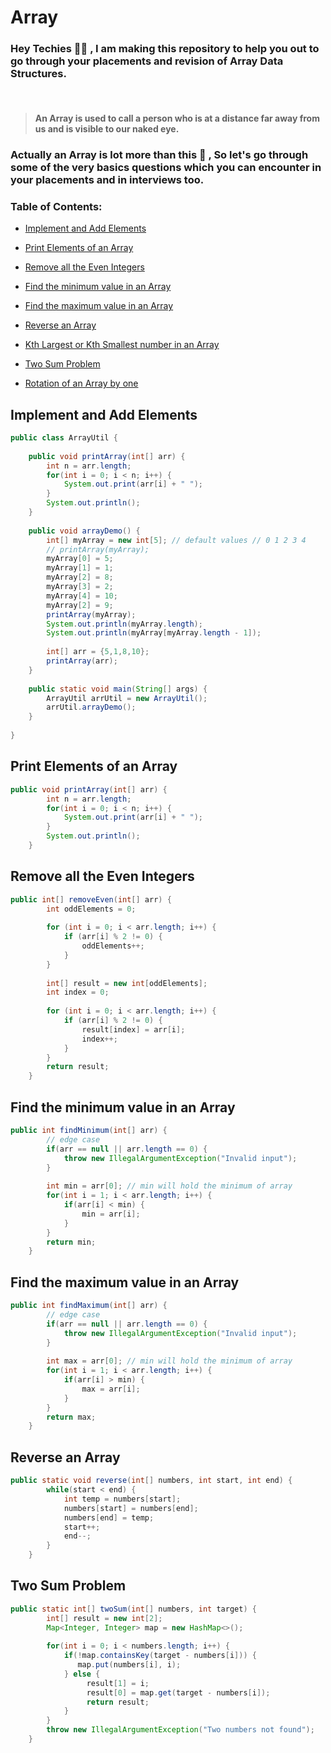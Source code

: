 # Array

### Hey Techies :man_technologist: , I am making this repository to help you out to go through your placements and revision of Array Data Structures. 

<br/>

> #### An Array is used to call a person who is at a distance far away from us and is visible to our naked eye.

### Actually an Array is lot more than this :rofl: , So let's go through some of the very basics questions which you can encounter in your placements and in interviews too.

### Table of Contents:
* [Implement and Add Elements](#implement-and-add-elements)
* [Print Elements of an Array](#print-elements-of-an-array)
* [Remove all the Even Integers](#remove-all-the-even-integers)
* [Find the minimum value in an Array](#find-the-minimum-value-in-an-array)
* [Find the maximum value in an Array](#find-the-maximum-value-in-an-array)
* [Reverse an Array](#reverse-an-array)

* [Kth Largest or Kth Smallest number in an Array](#kth-largest-or-kth-smallest-number-in-an-array)
* [Two Sum Problem](#two-sum-problem)
* [Rotation of an Array by one](#rotation-of-an-array-by-one)

<a name="implement-and-add-elements"></a>
## Implement and Add Elements

```java
public class ArrayUtil {
 
    public void printArray(int[] arr) {
        int n = arr.length;
        for(int i = 0; i < n; i++) {
            System.out.print(arr[i] + " ");
        }
        System.out.println();
    }
 
    public void arrayDemo() {
        int[] myArray = new int[5]; // default values // 0 1 2 3 4
        // printArray(myArray);
        myArray[0] = 5;
        myArray[1] = 1;
        myArray[2] = 8;
        myArray[3] = 2;
        myArray[4] = 10;
        myArray[2] = 9;
        printArray(myArray);
        System.out.println(myArray.length);
        System.out.println(myArray[myArray.length - 1]);
 
        int[] arr = {5,1,8,10};
        printArray(arr);
    }
 
    public static void main(String[] args) {
        ArrayUtil arrUtil = new ArrayUtil();
        arrUtil.arrayDemo();
    }
 
}
```
  
<a name="print-elements-of-an-array"></a>
## Print Elements of an Array

```java
public void printArray(int[] arr) {
		int n = arr.length;
		for(int i = 0; i < n; i++) {
			System.out.print(arr[i] + " ");
		}
		System.out.println();
	} 
```
  
<a name="remove-all-the-even-integers"></a>
## Remove all the Even Integers

```java
public int[] removeEven(int[] arr) {
		int oddElements = 0;
 
		for (int i = 0; i < arr.length; i++) {
			if (arr[i] % 2 != 0) {
				oddElements++;
			}
		}
 
		int[] result = new int[oddElements];
		int index = 0;
 
		for (int i = 0; i < arr.length; i++) {
			if (arr[i] % 2 != 0) {
				result[index] = arr[i];
				index++;
			}
		}
		return result;
	} 
```

<a name="find-the-minimum-value-in-an-array"></a>
## Find the minimum value in an Array

```java
public int findMinimum(int[] arr) {
		// edge case
		if(arr == null || arr.length == 0) {
			throw new IllegalArgumentException("Invalid input");
		}
		
		int min = arr[0]; // min will hold the minimum of array
		for(int i = 1; i < arr.length; i++) {
			if(arr[i] < min) {
				min = arr[i];
			}
		}
		return min;
	}
```

<a name="find-the-maximum-value-in-an-array"></a>
## Find the maximum value in an Array

```java
public int findMaximum(int[] arr) {
		// edge case
		if(arr == null || arr.length == 0) {
			throw new IllegalArgumentException("Invalid input");
		}
		
		int max = arr[0]; // min will hold the minimum of array
		for(int i = 1; i < arr.length; i++) {
			if(arr[i] > min) {
				max = arr[i];
			}
		}
		return max;
	}
```

<a name="reverse-an-array"></a>
## Reverse an Array

```java
public static void reverse(int[] numbers, int start, int end) {
		while(start < end) {
			int temp = numbers[start];
			numbers[start] = numbers[end];
			numbers[end] = temp;
			start++;
			end--;
		}
	}
```


<a name="two-sum-problem"></a>
## Two Sum Problem

```java
public static int[] twoSum(int[] numbers, int target) {
		int[] result = new int[2];
		Map<Integer, Integer> map = new HashMap<>();
		
		for(int i = 0; i < numbers.length; i++) {
		    if(!map.containsKey(target - numbers[i])) {
			   map.put(numbers[i], i);
		    } else {
		         result[1] = i;
		         result[0] = map.get(target - numbers[i]);
		         return result;   
		    }
		}
		throw new IllegalArgumentException("Two numbers not found");
	}
```

